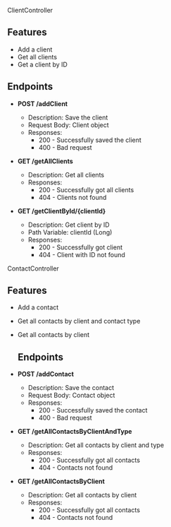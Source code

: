 ClientController
## Features

- Add a client
- Get all clients
- Get a client by ID

## Endpoints

- **POST /addClient**
  - Description: Save the client
  - Request Body: Client object
  - Responses:
    - 200 - Successfully saved the client
    - 400 - Bad request

- **GET /getAllClients**
  - Description: Get all clients
  - Responses:
    - 200 - Successfully got all clients
    - 404 - Clients not found

- **GET /getClientById/{clientId}**
  - Description: Get client by ID
  - Path Variable: clientId (Long)
  - Responses:
    - 200 - Successfully got client
    - 404 - Client with ID not found

ContactController
## Features

- Add a contact
- Get all contacts by client and contact type
- Get all contacts by client

    ## Endpoints

- **POST /addContact**
  - Description: Save the contact
  - Request Body: Contact object
  - Responses:
    - 200 - Successfully saved the contact
    - 400 - Bad request

- **GET /getAllContactsByClientAndType**
  - Description: Get all contacts by client and type
  - Responses:
    - 200 - Successfully got all contacts 
    - 404 - Contacts not found

- **GET /getAllContactsByClient**
  - Description: Get all contacts by client
  - Responses:
    - 200 - Successfully got all contacts
    - 404 - Contacts not found
